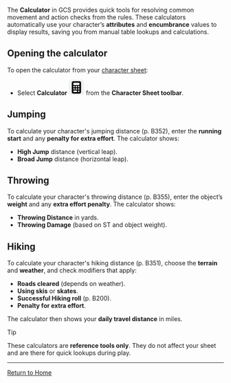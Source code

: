 The **Calculator** in GCS provides quick tools for resolving common movement and action checks from the rules. These calculators automatically use your character’s **attributes** and **encumbrance** values to display results, saving you from manual table lookups and calculations.
## Opening the calculator
To open the calculator from your [character sheet](Character%20Sheet%20Overview.md):
- Select **Calculator** ![](./images/icons/icn-calculator.svg) from the **Character Sheet toolbar**.
## Jumping
To calculate your character's jumping distance (p. B352), enter the **running start** and any **penalty for extra effort**. The calculator shows:
- **High Jump** distance (vertical leap).
- **Broad Jump** distance (horizontal leap).
## Throwing
To calculate your character's throwing distance (p. B355), enter the object’s **weight** and any **extra effort penalty**. The calculator shows:
- **Throwing Distance** in yards.
- **Throwing Damage** (based on ST and object weight).
## Hiking
To calculate your character's hiking distance (p. B351), choose the **terrain** and **weather**, and check modifiers that apply:
- **Roads cleared** (depends on weather).
- **Using skis** or **skates**.
- **Successful Hiking roll** (p. B200).
- **Penalty for extra effort**.

The calculator then shows your **daily travel distance** in miles.

> [!TIP]  
> These calculators are **reference tools only**. They do not affect your sheet and are there for quick lookups during play.

---
[Return to Home](Home.md)